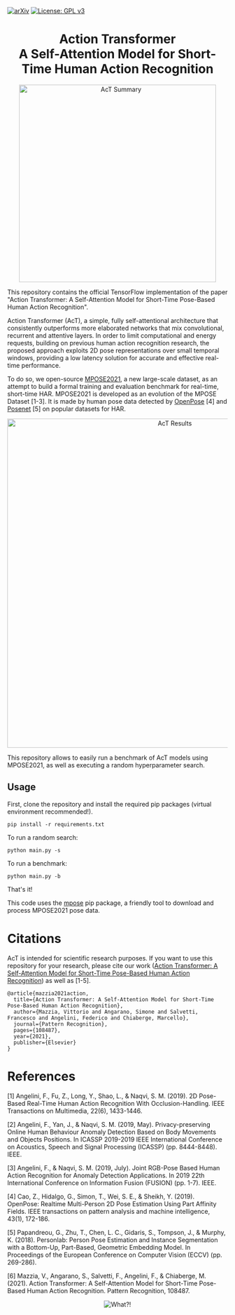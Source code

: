[![arXiv](http://img.shields.io/badge/arXiv-2001.09136-B31B1B.svg)](https://arxiv.org/abs/2107.00606)
[![License: GPL v3](https://img.shields.io/badge/License-GPLv3-blue.svg)](https://www.gnu.org/licenses/gpl-3.0)
<h1 align="center">  Action Transformer <br> A Self-Attention Model for Short-Time Human Action Recognition
</h1>

<p align="center">
  <img src="https://ars.els-cdn.com/content/image/1-s2.0-S0031320321006634-gr1_lrg.jpg" alt="AcT Summary" width="450"/>
</p>

This repository contains the official TensorFlow implementation of the paper "Action Transformer: A Self-Attention Model for Short-Time Pose-Based Human Action Recognition".

Action Transformer (AcT), a simple, fully self-attentional architecture that consistently outperforms more elaborated networks that mix convolutional, recurrent and attentive layers. In order to limit computational and energy requests, building on previous human action recognition research, the proposed approach exploits 2D pose representations over small temporal windows, providing a low latency solution for accurate and effective real-time performance. 

To do so, we open-source [MPOSE2021](https://github.com/PIC4SeRCentre/MPOSE2021), a new large-scale dataset, as an attempt to build a formal training and evaluation benchmark for real-time, short-time HAR. MPOSE2021 is developed as an evolution of the MPOSE Dataset [1-3]. It is made by human pose data detected by 
[OpenPose](https://github.com/CMU-Perceptual-Computing-Lab/openpose) [4] and [Posenet](https://github.com/google-coral/project-posenet/tree/master/models) [5]
on popular datasets for HAR.

<p align="center">
  <img src="https://ars.els-cdn.com/content/image/1-s2.0-S0031320321006634-gr6_lrg.jpg" alt="AcT Results" width="750"/>
</p>

This repository allows to easily run a benchmark of AcT models using MPOSE2021, as well as executing a random hyperparameter search. 

## Usage
First, clone the repository and install the required pip packages (virtual environment recommended!).

```
pip install -r requirements.txt
```

To run a random search:
```
python main.py -s
```

To run a benchmark:
```
python main.py -b
```

That's it!

This code uses the [mpose](https://pypi.org/project/mpose/) pip package, a friendly tool to download and process MPOSE2021 pose data.

# Citations
AcT is intended for scientific research purposes.
If you want to use this repository for your research, please cite our work ([Action Transformer: A Self-Attention Model for Short-Time Pose-Based Human Action Recognition](https://arxiv.org/abs/2107.00606)) as well as [1-5].

```
@article{mazzia2021action,
  title={Action Transformer: A Self-Attention Model for Short-Time Pose-Based Human Action Recognition},
  author={Mazzia, Vittorio and Angarano, Simone and Salvetti, Francesco and Angelini, Federico and Chiaberge, Marcello},
  journal={Pattern Recognition},
  pages={108487},
  year={2021},
  publisher={Elsevier}
}
```

# References
[1] Angelini, F., Fu, Z., Long, Y., Shao, L., & Naqvi, S. M. (2019). 2D Pose-Based Real-Time Human Action Recognition With Occlusion-Handling. IEEE Transactions on Multimedia, 22(6), 1433-1446.

[2] Angelini, F., Yan, J., & Naqvi, S. M. (2019, May). Privacy-preserving Online Human Behaviour Anomaly Detection Based on Body Movements and Objects Positions. In ICASSP 2019-2019 IEEE International Conference on Acoustics, Speech and Signal Processing (ICASSP) (pp. 8444-8448). IEEE.

[3] Angelini, F., & Naqvi, S. M. (2019, July). Joint RGB-Pose Based Human Action Recognition for Anomaly Detection Applications. In 2019 22th International Conference on Information Fusion (FUSION) (pp. 1-7). IEEE.

[4] Cao, Z., Hidalgo, G., Simon, T., Wei, S. E., & Sheikh, Y. (2019). OpenPose: Realtime Multi-Person 2D Pose Estimation Using Part Affinity Fields. IEEE transactions on pattern analysis and machine intelligence, 43(1), 172-186.

[5] Papandreou, G., Zhu, T., Chen, L. C., Gidaris, S., Tompson, J., & Murphy, K. (2018). Personlab: Person Pose Estimation and Instance Segmentation with a Bottom-Up, Part-Based, Geometric Embedding Model. In Proceedings of the European Conference on Computer Vision (ECCV) (pp. 269-286).

[6] Mazzia, V., Angarano, S., Salvetti, F., Angelini, F., & Chiaberge, M. (2021). Action Transformer: A Self-Attention Model for Short-Time Pose-Based Human Action Recognition. Pattern Recognition, 108487.

<p align="center">
  <img src="https://media.giphy.com/media/hEc4k5pN17GZq/giphy.gif" alt="What?!" />
</p>
